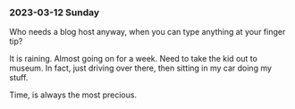 ### 2023-03-12 Sunday 

Who needs a blog host anyway, when you can type anything at your finger tip?

It is raining. Almost going on for a week. Need to take the kid out to museum. In fact, just driving over there, then sitting in my car doing my stuff. 

Time, is always the most precious. 

